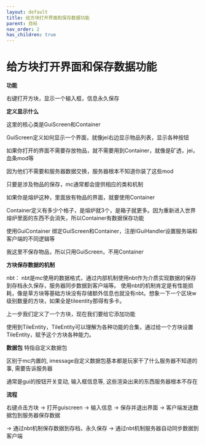 ```yaml
---
layout: default
title: 给方块打开界面和保存数据功能
parent: 目标
nav_order: 2
has_children: true
---
```


# 给方块打开界面和保存数据功能


**功能**

右键打开方块，显示一个输入框，信息永久保存



**定义显示什么**

这里的核心类是GuiScreen和Container



GuiScreen定义如何显示一个界面，就像jei右边显示物品列表，显示各种按钮

如果你打开的界面不需要存放物品，就不需要用到Container，就像是矿透，jei，血条mod等

因为他们不需要和服务器数据交换，服务器根本不知道你装了这些mod



只要是涉及物品的保存，mc通常都会提供相应的类和机制

如果你是熔炉这种，里面放有物品的界面，就要使用Container

Container定义有多少个格子，是熔炉就3个，是箱子就更多。因为重新进入世界熔炉里面的东西不会消失，所以Container有数据保存功能

使用GuiContainer 绑定GuiScreen和Container，注册IGuiHandler设置服务端和客户端的不同逻辑等



我这里不保存物品，所以只用GuiScreen，不用Container



**方块保存数据的机制**

nbt： nbt是mc使用的数据格式，通过内部机制使用nbt作为介质实现数据的保存到存档永久保存，服务器同步数据到客户端等。
使用nbt的机制肯定是有性能损耗，像是草方块等基础方块没有存储额外信息也就没有nbt。想象一下一个区块w级别数量的方块，如果全是tileentity那得有多卡。



上一步我们定义了一个方块，现在我们要给它添加功能

使用到TileEntity，TileEntity可以理解为各种功能的合集，通过给一个方块设置TileEntity，赋予这个方块各种能力。



**数据包** 特指自定义数据包

区别于mc内置的, imessage自定义数据包基本都是玩家干了什么服务器不知道的事, 需要告诉服务器

通常是gui的按钮开关变动, 输入框信息等, 这些渲染出来的东西服务器根本不存在





**流程**

右键点击方块 -> 打开guiscreen -> 输入信息 -> 保存并退出界面 -> 客户端发送数据包到服务器保存数据

-> 通过nbt机制保存数据到存档，永久保存 -> 通过nbt机制服务器自动同步数据到客户端



